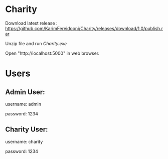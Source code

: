 # Charity
Download latest release : https://github.com/KarimFereidooni/Charity/releases/download/1.0/publish.rar

Unzip file and run *Charity.exe*

Open "http://localhost:5000" in web browser.


# Users
Admin User:
---
username: admin

password: 1234

Charity User:
---
username: charity

password: 1234
